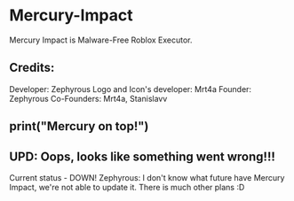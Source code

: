 # Mercury-Impact
Mercury Impact is Malware-Free Roblox Executor.

## Credits:
Developer: Zephyrous
Logo and Icon's developer: Mrt4a
Founder: Zephyrous
Co-Founders: Mrt4a, Stanislavv

## print("Mercury on top!")

## UPD: Oops, looks like something went wrong!!!
Current status - DOWN!
Zephyrous: I don't know what future have Mercury Impact, we're not able to update it.
There is much other plans :D
